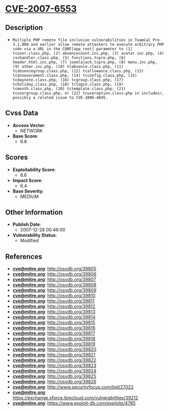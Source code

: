 
# [CVE-2007-6553](http://osvdb.org/39805)

## Description

- `Multiple PHP remote file inclusion vulnerabilities in TeamCal Pro 3.1.000 and earlier allow remote attackers to execute arbitrary PHP code via a URL in the CONF[app_root] parameter to (1) tcuser.class.php, (2) absencecount.inc.php, (3) avatar.inc.php, (4) csvhandler.class.php, (5) functions.tcpro.php, (6) header.html.inc.php, (7) joomlajack.tcpro.php, (8) menu.inc.php, (9) other.inc.php, (10) tcabsence.class.php, (11) tcabsencegroup.class.php, (12) tcallowance.class.php, (13) tcannouncement.class.php, (14) tcconfig.class.php, (15) tcdaynote.class.php, (16) tcgroup.class.php, (17) tcholiday.class.php, (18) tclogin.class.php, (19) tcmonth.class.php, (20) tctemplate.class.php, (21) tcusergroup.class.php, or (22) tcuseroption.class.php in includes/, possibly a related issue to CVE-2006-4845.`

## Cvss Data

- **Access Vector**:
  - NETWORK
- **Base Score**:
  - 6.8

## Scores

- **Exploitability Score**:
  - 8.6
- **Impact Score**:
  - 6.4
- **Base Severity**:
  - MEDIUM

## Other Information

- **Publish Date**:
  - 2007-12-28 00:46:00
- **Vulnerability Status**:
  - Modified

## References

- **cve@mitre.org**: http://osvdb.org/39805
- **cve@mitre.org**: http://osvdb.org/39806
- **cve@mitre.org**: http://osvdb.org/39807
- **cve@mitre.org**: http://osvdb.org/39808
- **cve@mitre.org**: http://osvdb.org/39809
- **cve@mitre.org**: http://osvdb.org/39810
- **cve@mitre.org**: http://osvdb.org/39811
- **cve@mitre.org**: http://osvdb.org/39812
- **cve@mitre.org**: http://osvdb.org/39813
- **cve@mitre.org**: http://osvdb.org/39814
- **cve@mitre.org**: http://osvdb.org/39815
- **cve@mitre.org**: http://osvdb.org/39816
- **cve@mitre.org**: http://osvdb.org/39817
- **cve@mitre.org**: http://osvdb.org/39818
- **cve@mitre.org**: http://osvdb.org/39819
- **cve@mitre.org**: http://osvdb.org/39820
- **cve@mitre.org**: http://osvdb.org/39821
- **cve@mitre.org**: http://osvdb.org/39822
- **cve@mitre.org**: http://osvdb.org/39823
- **cve@mitre.org**: http://osvdb.org/39824
- **cve@mitre.org**: http://osvdb.org/39825
- **cve@mitre.org**: http://osvdb.org/39826
- **cve@mitre.org**: http://www.securityfocus.com/bid/27022
- **cve@mitre.org**: https://exchange.xforce.ibmcloud.com/vulnerabilities/39212
- **cve@mitre.org**: https://www.exploit-db.com/exploits/4785
